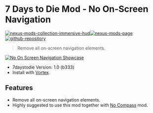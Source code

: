 # 7 Days to Die Mod - No On-Screen Navigation

[![nexus-mods-collection-immersive-hud](https://img.shields.io/badge/Nexus%20Mods%20Collection-Immersive%20HUD%20-orange?style=flat-square&logo=spinrilla)](https://next.nexusmods.com/7daystodie/collections/epfqzi)[![nexus-mods-page](https://img.shields.io/badge/Nexus%20Mod-No%20Compass%20-orange?style=flat-square&logo=spinrilla)](https://www.nexusmods.com/7daystodie/mods/5702) [![github-repository](https://img.shields.io/badge/GitHub-Repository-green?style=flat-square&logo=github)](https://github.com/rdok/7daystodie_mod_no_on_screen_navigation)

> Remove all on-screen navigation elements.

[![No On Screen Navigation Showcase](https://raw.githubusercontent.com/rdok/7daystodie_mod_no_on_screen_navigation/main/documentation/showcase.gif)](https://www.nexusmods.com/7daystodie/mods/5702)

- 7daystodie Version: 1.0 (b333)
- Install with [Vortex](https://www.nexusmods.com/about/vortex/).

## Features
- Remove all on-screen navigation elements.
- Highly suggested to use this mod together with [No Compass](https://www.nexusmods.com/7daystodie/mods/5528) mod.